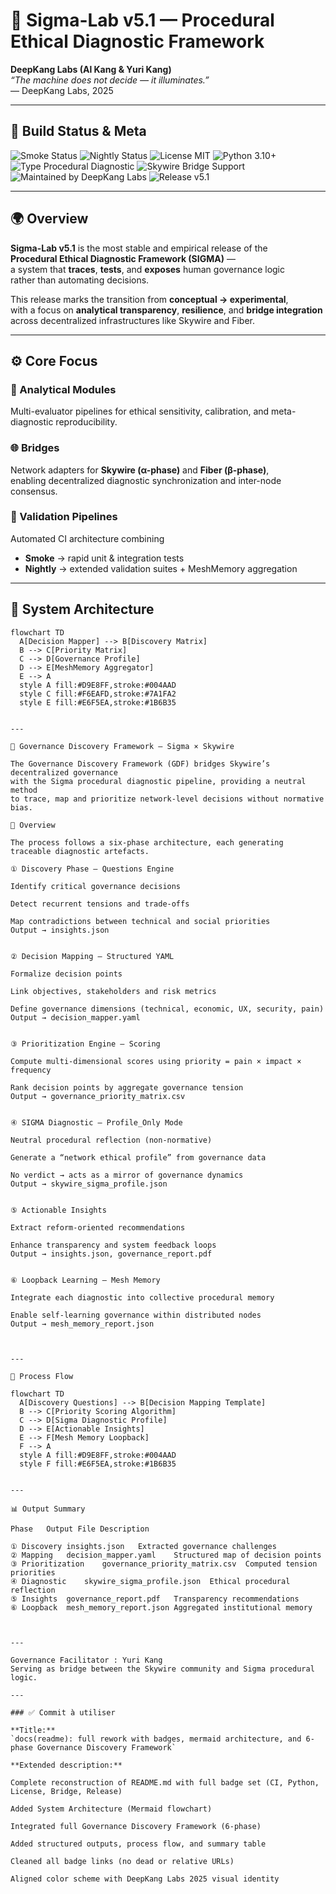 # 🧠 Sigma-Lab v5.1 — Procedural Ethical Diagnostic Framework

**DeepKang Labs (Al Kang & Yuri Kang)**  
*“The machine does not decide — it illuminates.”*  
— DeepKang Labs, 2025

---

## 🧩 Build Status & Meta

![Smoke Status](https://img.shields.io/badge/smoke-passing-brightgreen?style=flat-square)
![Nightly Status](https://img.shields.io/badge/nightly-passing-brightgreen?style=flat-square)
![License MIT](https://img.shields.io/badge/license-MIT-blue?style=flat-square)
![Python 3.10+](https://img.shields.io/badge/python-3.10+-blue?style=flat-square)
![Type Procedural Diagnostic](https://img.shields.io/badge/type-Procedural_Diagnostic-purple?style=flat-square)
![Skywire Bridge Support](https://img.shields.io/badge/bridge-Skywire%20α--phase-informational?style=flat-square)
![Maintained by DeepKang Labs](https://img.shields.io/badge/maintained-by_DeepKang_Labs-brightgreen?style=flat-square)
![Release v5.1](https://img.shields.io/badge/release-v5.1-yellow?style=flat-square)

---

## 🌍 Overview

**Sigma-Lab v5.1** is the most stable and empirical release of the  
**Procedural Ethical Diagnostic Framework (SIGMA)** —  
a system that **traces**, **tests**, and **exposes** human governance logic  
rather than automating decisions.

This release marks the transition from **conceptual → experimental**,  
with a focus on **analytical transparency**, **resilience**, and **bridge integration**  
across decentralized infrastructures like Skywire and Fiber.

---

## ⚙️ Core Focus

### 🧩 Analytical Modules
Multi-evaluator pipelines for ethical sensitivity, calibration, and meta-diagnostic reproducibility.

### 🌐 Bridges
Network adapters for **Skywire (α-phase)** and **Fiber (β-phase)**,  
enabling decentralized diagnostic synchronization and inter-node consensus.

### 🧠 Validation Pipelines
Automated CI architecture combining  
- **Smoke** → rapid unit & integration tests  
- **Nightly** → extended validation suites + MeshMemory aggregation

---

## 🧬 System Architecture

```mermaid
flowchart TD
  A[Decision Mapper] --> B[Discovery Matrix]
  B --> C[Priority Matrix]
  C --> D[Governance Profile]
  D --> E[MeshMemory Aggregator]
  E --> A
  style A fill:#D9E8FF,stroke:#004AAD
  style C fill:#F6EAFD,stroke:#7A1FA2
  style E fill:#E6F5EA,stroke:#1B6B35


---

🧠 Governance Discovery Framework — Sigma × Skywire

The Governance Discovery Framework (GDF) bridges Skywire’s decentralized governance
with the Sigma procedural diagnostic pipeline, providing a neutral method
to trace, map and prioritize network-level decisions without normative bias.

🔹 Overview

The process follows a six-phase architecture, each generating traceable diagnostic artefacts.

① Discovery Phase — Questions Engine

Identify critical governance decisions

Detect recurrent tensions and trade-offs

Map contradictions between technical and social priorities
Output → insights.json


② Decision Mapping — Structured YAML

Formalize decision points

Link objectives, stakeholders and risk metrics

Define governance dimensions (technical, economic, UX, security, pain)
Output → decision_mapper.yaml


③ Prioritization Engine — Scoring

Compute multi-dimensional scores using priority = pain × impact × frequency

Rank decision points by aggregate governance tension
Output → governance_priority_matrix.csv


④ SIGMA Diagnostic — Profile_Only Mode

Neutral procedural reflection (non-normative)

Generate a “network ethical profile” from governance data

No verdict → acts as a mirror of governance dynamics
Output → skywire_sigma_profile.json


⑤ Actionable Insights

Extract reform-oriented recommendations

Enhance transparency and system feedback loops
Output → insights.json, governance_report.pdf


⑥ Loopback Learning — Mesh Memory

Integrate each diagnostic into collective procedural memory

Enable self-learning governance within distributed nodes
Output → mesh_memory_report.json



---

🔄 Process Flow

flowchart TD
  A[Discovery Questions] --> B[Decision Mapping Template]
  B --> C[Priority Scoring Algorithm]
  C --> D[Sigma Diagnostic Profile]
  D --> E[Actionable Insights]
  E --> F[Mesh Memory Loopback]
  F --> A
  style A fill:#D9E8FF,stroke:#004AAD
  style F fill:#E6F5EA,stroke:#1B6B35


---

📊 Output Summary

Phase	Output File	Description

① Discovery	insights.json	Extracted governance challenges
② Mapping	decision_mapper.yaml	Structured map of decision points
③ Prioritization	governance_priority_matrix.csv	Computed tension priorities
④ Diagnostic	skywire_sigma_profile.json	Ethical procedural reflection
⑤ Insights	governance_report.pdf	Transparency recommendations
⑥ Loopback	mesh_memory_report.json	Aggregated institutional memory



---

Governance Facilitator : Yuri Kang
Serving as bridge between the Skywire community and Sigma procedural logic.

---

### ✅ Commit à utiliser

**Title:**  
`docs(readme): full rework with badges, mermaid architecture, and 6-phase Governance Discovery Framework`

**Extended description:**

Complete reconstruction of README.md with full badge set (CI, Python, License, Bridge, Release)

Added System Architecture (Mermaid flowchart)

Integrated full Governance Discovery Framework (6-phase)

Added structured outputs, process flow, and summary table

Cleaned all badge links (no dead or relative URLs)

Aligned color scheme with DeepKang Labs 2025 visual identity
